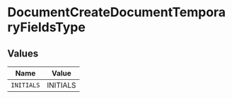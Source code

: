 # DocumentCreateDocumentTemporaryFieldsType


## Values

| Name       | Value      |
| ---------- | ---------- |
| `INITIALS` | INITIALS   |